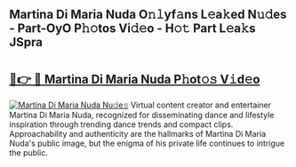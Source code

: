 ## Martina Di Maria Nuda O𝚗𝚕yf𝚊ns L𝚎a𝚔ed N𝚞𝚍es - Part-OyO P𝚑𝚘tos Vi𝚍𝚎o - H𝚘𝚝 Part L𝚎a𝚔s JSpra

# <h2><a href="http://kfccgu.oniu.top/?m=Martina+Di+Maria+Nuda">🔗👉 🔴 Martina Di Maria Nuda P𝚑ot𝚘𝚜 V𝚒d𝚎o</a></h2>

[![Martina Di Maria Nuda Nu𝚍e𝚜](https://i.imgur.com/0qMVB7G.gif)](http://kfccgu.oniu.top/?m=Martina+Di+Maria+Nuda)
Virtual content creator and entertainer Martina Di Maria Nuda, recognized for disseminating dance and lifestyle inspiration through trending dance trends and compact clips. Approachability and authenticity are the hallmarks of Martina Di Maria Nuda's public image, but the enigma of his private life continues to intrigue the public.  

